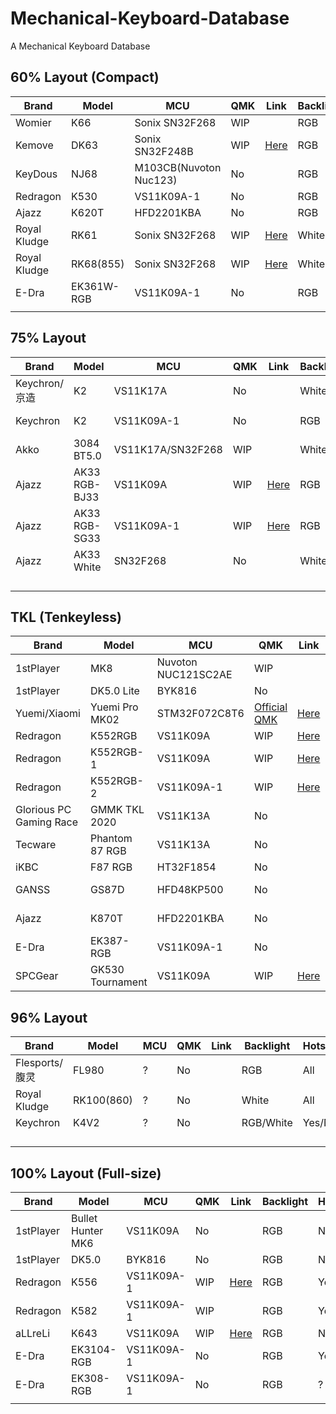 # Mechanical-Keyboard-Database

A Mechanical Keyboard Database



## 60% Layout (Compact)

| Brand        | Model      | MCU                    | QMK  | Link                         | Backlight | Hotswap | Wireless     | KLE                                                                                    |
| ------------ | ---------- | ---------------------- | ---- | -----------------------------| --------- | ------- | ------------ | -------------------------------------------------------------------------------------- |
| Womier       | K66        | Sonix SN32F268         | WIP  |                              | RGB       | All     | No           | [Here](http://www.keyboard-layout-editor.com/#/gists/8ddceb2e7bdef2bfa16d6c0825257358) |
| Kemove       | DK63       | Sonix SN32F248B        | WIP  | [Here](https://git.io/JO34J) | RGB       | All     | Yes          | [Here](http://www.keyboard-layout-editor.com/#/gists/63afa32b87fe017ce0f906ef69d5122c) |
| KeyDous      | NJ68       | M103CB(Nuvoton Nuc123) | No   |                              | RGB       | All     | Bluetooth    | [Here](http://www.keyboard-layout-editor.com/#/gists/217036f674eb6cb34f9d9a87f2274fb4) |
| Redragon     | K530       | VS11K09A-1             | No   |                              | RGB       | All     | Bluetooth5.0 | [Here](http://www.keyboard-layout-editor.com/#/gists/a9f5d67eeace4c41a4a615754a3916f1) |
| Ajazz        | K620T      | HFD2201KBA             | No   |                              | RGB       | No      | Bluetooth3.0 | [Here](http://www.keyboard-layout-editor.com/#/gists/a9f5d67eeace4c41a4a615754a3916f1) |
| Royal Kludge | RK61       | Sonix SN32F268         | WIP  | [Here](https://git.io/JO3cI) | White     | No      | Bluetooth3.0 | [Here](http://www.keyboard-layout-editor.com/#/gists/a9f5d67eeace4c41a4a615754a3916f1) |
| Royal Kludge | RK68(855)  | Sonix SN32F268         | WIP  | [Here](https://git.io/JO3cO) | White     | All     | Bluetooth    | [Here](http://www.keyboard-layout-editor.com/#/gists/0721c17468666207f84fcab230130ec9) |
| E-Dra        | EK361W-RGB | VS11K09A-1             | No   |                              | RGB       | ?       | No           | [Here](http://www.keyboard-layout-editor.com/#/gists/abdebfbedcb2906eccb7061d52101643) |
|              |            |                        |      |                              |           |         |              |                                                                                        |

## 75% Layout

| Brand         | Model         | MCU               | QMK  | Link                         | Backlight | Hotswap | Wireless      | KLE                                                                                    |
| ------------- | ------------- | ----------------- | ---- | ---------------------------- | --------- | ------- | ------------- | -------------------------------------------------------------------------------------- |
| Keychron/京造 | K2            | VS11K17A          | No   |                              | White     | No      | Bluetooth 5.1 | [Here](http://www.keyboard-layout-editor.com/#/gists/24d293cad6cedaf6be937016c4f02311) |
| Keychron      | K2            | VS11K09A-1        | No   |                              | RGB       | No      | Bluetooth 5.1 | [Here](http://www.keyboard-layout-editor.com/#/gists/24d293cad6cedaf6be937016c4f02311) |
| Akko          | 3084 BT5.0    | VS11K17A/SN32F268 | WIP  |                              | White     | No      | Bluetooth 5.0 | [Here](http://www.keyboard-layout-editor.com/#/gists/f92a481c5b2a026e23ae2217ac37c32e) |
| Ajazz         | AK33 RGB-BJ33 | VS11K09A          | WIP  | [Here](https://git.io/JO3Wy) | RGB       | No      | No            | [Here](http://www.keyboard-layout-editor.com/#/gists/24d293cad6cedaf6be937016c4f02311) |
| Ajazz         | AK33 RGB-SG33 | VS11K09A-1        | WIP  | [Here](https://git.io/JO3Wy) | RGB       | No      | No            | [Here](http://www.keyboard-layout-editor.com/#/gists/24d293cad6cedaf6be937016c4f02311) |
| Ajazz         | AK33 White    | SN32F268          | No   |                              | White     | No      | No            | [Here](http://www.keyboard-layout-editor.com/#/gists/24d293cad6cedaf6be937016c4f02311) |
|               |               |                   |      |                              |           |         |               |                                                                                        |
|               |               |                   |      |                              |           |         |               |                                                                                        |
|               |               |                   |      |                              |           |         |               |                                                                                        |
|               |               |                   |      |                              |           |         |               |                                                                                        |

## TKL (Tenkeyless)


| Brand                   | Model            | MCU                 | QMK                                  | Link                         | Backlight | Hotswap | Wireless      | KLE                                                                                    |
| ----------------------- | ---------------- | ------------------- | ------------------------------------ | -----------------------------| --------- | ------- | ------------- | -------------------------------------------------------------------------------------- |
| 1stPlayer               | MK8              | Nuvoton NUC121SC2AE | WIP                                  |                              | RGB       | 13key   | No            | [Here](http://www.keyboard-layout-editor.com/#/gists/8151dafe2cbd653ffe7df9b99f14d9b3) |
| 1stPlayer               | DK5.0 Lite       | BYK816              | No                                   |                              | RGB       | No      | No            | [Here](http://www.keyboard-layout-editor.com/#/gists/1808dda040416cfafe36329d84907a35) |
| Yuemi/Xiaomi            | Yuemi Pro MK02   | STM32F072C8T6       | [Official QMK](https://git.io/JO3C1) | [Here](https://git.io/JO3nF) | White     | No      | No            | [Here](http://www.keyboard-layout-editor.com/#/gists/fcd42696d0ff4d0788870460b5401b22) |
| Redragon                | K552RGB          | VS11K09A            | WIP                                  | [Here](https://git.io/JO3Wy) | RGB       | No      | No            | [Here](http://www.keyboard-layout-editor.com/#/gists/b36dcdea15c466a83d6de389b05cf7c5) |
| Redragon                | K552RGB-1        | VS11K09A            | WIP                                  | [Here](https://git.io/JO3Wy) | RGB       | Yes     | No            | [Here](http://www.keyboard-layout-editor.com/#/gists/b36dcdea15c466a83d6de389b05cf7c5) |
| Redragon                | K552RGB-2        | VS11K09A-1          | WIP                                  | [Here](https://git.io/JO3Wy) | RGB       | Yes     | No            | [Here](http://www.keyboard-layout-editor.com/#/gists/b36dcdea15c466a83d6de389b05cf7c5) |
| Glorious PC Gaming Race | GMMK TKL 2020    | VS11K13A            | No                                   |                              | RGB       | Yes     | No            | [Here](http://www.keyboard-layout-editor.com/#/gists/4bd6c41cc5330b1e875fff528ac4a627) |
| Tecware                 | Phantom 87 RGB   | VS11K13A            | No                                   |                              | RGB       | Yes     | No            | [Here](http://www.keyboard-layout-editor.com/#/gists/bf2171b909d796d4333a5b3536f7bf23) |
| iKBC                    | F87 RGB          | HT32F1854           | No                                   |                              | RGB       | No      | No            | [Here](http://www.keyboard-layout-editor.com/#/gists/6de08aa78aa96ceecbff24080d628b9e) |
| GANSS                   | GS87D            | HFD48KP500          | No                                   |                              | White     | No      | Bluetooth 3.0 | [Here](http://www.keyboard-layout-editor.com/#/gists/edea1f92ede1cb04a99b1e7cd4631797) |
| Ajazz                   | K870T            | HFD2201KBA          | No                                   |                              | RGB       | No      | Bluetooth 5.0 | [Here](http://www.keyboard-layout-editor.com/#/gists/5e46c1b6ac2cc5ca9afb559722431e14) |
| E-Dra                   | EK387-RGB        | VS11K09A-1          | No                                   |                              | RGB       | Yes     | No            | [Here](http://www.keyboard-layout-editor.com/#/gists/d879c29f46369b00d314f9c677a06876) |
| SPCGear                 | GK530 Tournament | VS11K09A            | WIP                                  | [Here](https://git.io/JO3Wy) | RGB       | No      | No            | [Here](http://www.keyboard-layout-editor.com/#/gists/7d46368626ddc9ee3fe0ffdb09105806) |

## 96% Layout

| Brand           | Model      | MCU  | QMK  | Link | Backlight | Hotswap | Wireless | KLE                                                                                    |
| --------------- | ---------- | ---- | ---- | ---- | --------- | ------- | -------- | -------------------------------------------------------------------------------------- |
| Flesports/腹灵  | FL980      | ?    | No   |      | RGB       | All     | BT&2.4G  | [Here](http://www.keyboard-layout-editor.com/#/gists/8d3fc231a29b0fc8240d4c4553998f25) |
| Royal Kludge    | RK100(860) | ?    | No   |      | White     | All     | BT&2.4G  | [Here](http://www.keyboard-layout-editor.com/#/gists/708d3282ca2169d08408cd1c718991c4) |
| Keychron        | K4V2       | ?    | No   |      | RGB/White | Yes/No  | BT5.1    |                                                                                        |
|                 |            |      |      |      |           |         |          |                                                                                        |
|                 |            |      |      |      |           |         |          |                                                                                        |
|                 |            |      |      |      |           |         |          |                                                                                        |
|                 |            |      |      |      |           |         |          |                                                                                        |

## 100% Layout (Full-size)

| Brand     | Model             | MCU        | QMK  | Link                         | Backlight | Hotswap | Wireless | KLE                                                                                    |
| --------- | ----------------- | --------   | ---- | ---------------------------- | --------- | ------- | -------- | -------------------------------------------------------------------------------------- |
| 1stPlayer | Bullet Hunter MK6 | VS11K09A   | No   |                              | RGB       | No      | No       | [Here](http://www.keyboard-layout-editor.com/#/gists/fcefa4d3f55078d166ddd97ffb8580a2) |
| 1stPlayer | DK5.0             | BYK816     | No   |                              | RGB       | No      | No       | [Here](http://www.keyboard-layout-editor.com/#/gists/9f69e32d68d8b06c1bf3c3b61c4cfacc) |
| Redragon  | K556              | VS11K09A-1 | WIP  | [Here](https://git.io/JO3Wy) | RGB       | Yes     | No       | [Here](http://www.keyboard-layout-editor.com/#/gists/c0008dfb1f2ba3a1d191533580ce1b4c) |
| Redragon  | K582              | VS11K09A-1 | WIP  |                              | RGB       | Yes     | No       | [Here](http://www.keyboard-layout-editor.com/#/gists/f76a6804e2d5efe2fe26d78c2d1c69ba) |
| aLLreLi   | K643              | VS11K09A   | WIP  | [Here](https://git.io/JOST1) | RGB       | No      | No       | [Here](http://www.keyboard-layout-editor.com/#/gists/3377a0a5d2f48423e88bc487910509b5) |
| E-Dra     | EK3104-RGB        | VS11K09A-1 | No   |                              | RGB       | Yes     | No       | [Here](http://www.keyboard-layout-editor.com/#/gists/1b08e9d6709f70179504e059fe2c6e70) |
| E-Dra     | EK308-RGB         | VS11K09A-1 | No   |                              | RGB       | ?       | No       | [Here](http://www.keyboard-layout-editor.com/#/gists/b0c06905a60e508c811958b9d2e9c658) |
|           |                   |            |      |                              |           |         |          |                                                                                        |
